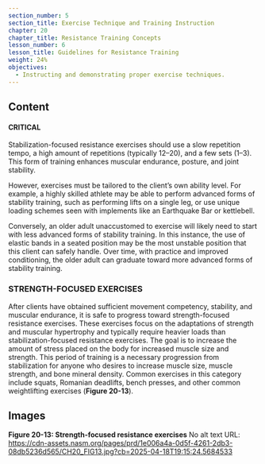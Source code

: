 ```yaml
---
section_number: 5
section_title: Exercise Technique and Training Instruction
chapter: 20
chapter_title: Resistance Training Concepts
lesson_number: 6
lesson_title: Guidelines for Resistance Training
weight: 24%
objectives:
  - Instructing and demonstrating proper exercise techniques.
---
```


## Content
#### CRITICAL

Stabilization-focused resistance exercises should use a slow repetition tempo, a high amount of repetitions (typically 12–20), and a few sets (1–3). This form of training enhances muscular endurance, posture, and joint stability.

However, exercises must be tailored to the client’s own ability level. For example, a highly skilled athlete may be able to perform advanced forms of stability training, such as performing lifts on a single leg, or use unique loading schemes seen with implements like an Earthquake Bar or kettlebell.

Conversely, an older adult unaccustomed to exercise will likely need to start with less advanced forms of stability training. In this instance, the use of elastic bands in a seated position may be the most unstable position that this client can safely handle. Over time, with practice and improved conditioning, the older adult can graduate toward more advanced forms of stability training.

### STRENGTH-FOCUSED EXERCISES

After clients have obtained sufficient movement competency, stability, and muscular endurance, it is safe to progress toward strength-focused resistance exercises. These exercises focus on the adaptations of strength and muscular hypertrophy and typically require heavier loads than stabilization-focused resistance exercises. The goal is to increase the amount of stress placed on the body for increased muscle size and strength. This period of training is a necessary progression from stabilization for anyone who desires to increase muscle size, muscle strength, and bone mineral density. Common exercises in this category include squats, Romanian deadlifts, bench presses, and other common weightlifting exercises (**Figure 20-13**).

## Images

**Figure 20-13: Strength-focused resistance exercises**
No alt text
URL: https://cdn-assets.nasm.org/pages/prd/1e006a4a-0d5f-4261-2db3-08db5236d565/CH20_FIG13.jpg?cb=2025-04-18T19:15:24.5684533